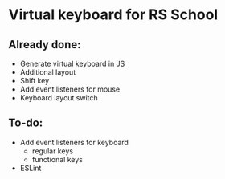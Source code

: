 # Virtual keyboard for RS School
## Already done:
- Generate virtual keyboard in JS
- Additional layout
- Shift key
- Add event listeners for mouse
- Keyboard layout switch
## To-do:
- Add event listeners for keyboard
    * regular keys
    * functional keys
- ESLint